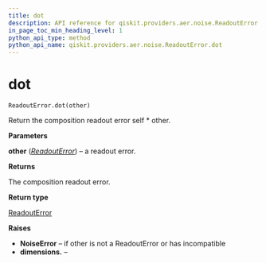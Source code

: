 ```yaml
---
title: dot
description: API reference for qiskit.providers.aer.noise.ReadoutError.dot
in_page_toc_min_heading_level: 1
python_api_type: method
python_api_name: qiskit.providers.aer.noise.ReadoutError.dot
---
```


# dot

<span id="qiskit.providers.aer.noise.ReadoutError.dot" />

`ReadoutError.dot(other)`

Return the composition readout error self \* other.

**Parameters**

**other** ([*ReadoutError*](qiskit.providers.aer.noise.ReadoutError "qiskit.providers.aer.noise.ReadoutError")) – a readout error.

**Returns**

The composition readout error.

**Return type**

[ReadoutError](qiskit.providers.aer.noise.ReadoutError "qiskit.providers.aer.noise.ReadoutError")

**Raises**

*   **NoiseError** – if other is not a ReadoutError or has incompatible
*   **dimensions.** –

